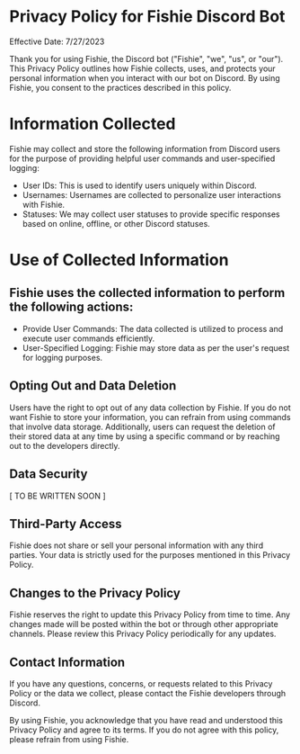 # Privacy Policy for Fishie Discord Bot

Effective Date: 7/27/2023

Thank you for using Fishie, the Discord bot ("Fishie", "we", "us", or "our"). This Privacy Policy outlines how Fishie collects, uses, and protects your personal information when you interact with our bot on Discord. By using Fishie, you consent to the practices described in this policy.

# Information Collected

Fishie may collect and store the following information from Discord users for the purpose of providing helpful user commands and user-specified logging:

- User IDs: This is used to identify users uniquely within Discord.
- Usernames: Usernames are collected to personalize user interactions with Fishie.
- Statuses: We may collect user statuses to provide specific responses based on online, offline, or other Discord statuses.

# Use of Collected Information

## Fishie uses the collected information to perform the following actions:

- Provide User Commands: The data collected is utilized to process and execute user commands efficiently.
- User-Specified Logging: Fishie may store data as per the user's request for logging purposes.

## Opting Out and Data Deletion

Users have the right to opt out of any data collection by Fishie. If you do not want Fishie to store your information, you can refrain from using commands that involve data storage. Additionally, users can request the deletion of their stored data at any time by using a specific command or by reaching out to the developers directly.

## Data Security

[ TO BE WRITTEN SOON ]

## Third-Party Access

Fishie does not share or sell your personal information with any third parties. Your data is strictly used for the purposes mentioned in this Privacy Policy.

## Changes to the Privacy Policy

Fishie reserves the right to update this Privacy Policy from time to time. Any changes made will be posted within the bot or through other appropriate channels. Please review this Privacy Policy periodically for any updates.

## Contact Information

If you have any questions, concerns, or requests related to this Privacy Policy or the data we collect, please contact the Fishie developers through Discord.

By using Fishie, you acknowledge that you have read and understood this Privacy Policy and agree to its terms. If you do not agree with this policy, please refrain from using Fishie.